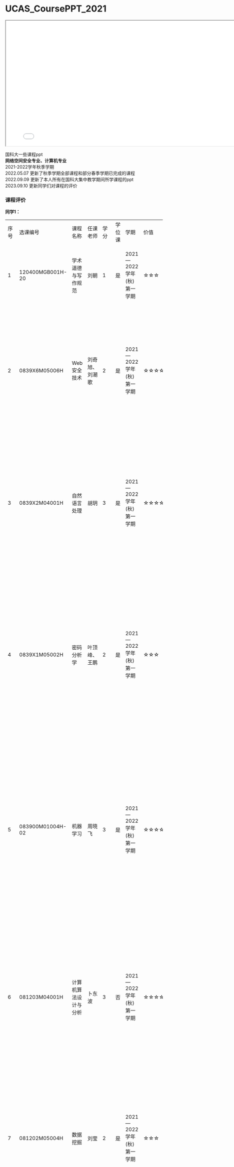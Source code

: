 # UCAS_CoursePPT_2021



<iframe src="[https://your-page-url](https://docs.google.com/spreadsheets/d/1jv4XVD_ikQMxSOjsnmEH_P08WhTgaGguZ1w8z4smYZI/edit?usp=sharing)" width="800" height="400"></iframe>


国科大一些课程ppt  
**网络空间安全专业、计算机专业**  
2021-2022学年秋季学期  
2022.05.07
更新了秋季学期全部课程和部分春季学期已完成的课程  
2022.09.09 更新了本人所有在国科大集中教学期间所学课程的ppt  
2023.09.10 更新同学们对课程的评价  

### 课程评价
**同学1：**  

<table>
    <tr>
        <td>序号</td>
        <td>选课编号</td>
        <td>课程名称</td>
        <td>任课老师</td>
        <td>学分</td>
        <td>学位课</td>
        <td>学期</td>
        <td>价值</td>
        <td>及格难度</td>
        <td>高分难度</td>
        <td>备注</td>
    </tr>
    <tr>
        <td>1</td>
        <td>120400MGB001H-20</td>
        <td>学术道德与写作规范</td>
        <td>刘朝</td>
        <td>1</td>
        <td>是</td>
        <td>2021—2022学年(秋)第一学期</td>
        <td>☆☆☆</td>
        <td>☆</td>
        <td>☆</td>
        <td>必修课，分数是通过与不通过两种</td>
    </tr>
    <tr>
        <td>2</td>
        <td>0839X6M05006H</td>
        <td>Web安全技术</td>
        <td>刘奇旭、刘潮歌</td>
        <td>2</td>
        <td>是</td>
        <td>2021—2022学年(秋)第一学期</td>
        <td>☆☆☆☆☆</td>
        <td>☆</td>
        <td>☆☆☆</td>
        <td>老师讲课不枯燥，课程涵盖主要的Web安全技术，比本科课程深入一点</td>
    </tr>
    <tr>
        <td>3</td>
        <td>0839X2M04001H</td>
        <td>自然语言处理</td>
        <td>胡玥</td>
        <td>3</td>
        <td>是</td>
        <td>2021—2022学年(秋)第一学期</td>
        <td>☆☆☆☆☆</td>
        <td>☆</td>
        <td>☆☆☆</td>
        <td>推荐，胡玥老师讲的太棒了，NLP相关任务在研究生阶段科研中还是很常见的</td>
    </tr>
    <tr>
        <td>4</td>
        <td>0839X1M05002H</td>
        <td>密码分析学</td>
        <td>叶顶峰、王鹏</td>
        <td>2</td>
        <td>是</td>
        <td>2021—2022学年(秋)第一学期</td>
        <td>☆☆☆</td>
        <td>☆☆</td>
        <td>☆☆☆☆</td>
        <td>学过密码学的可以选，介绍并实验几种密码破解方法。对数学要求高，没学过密码学的同学慎入</td>
    </tr>
    <tr>
        <td>5</td>
        <td>083900M01004H-02</td>
        <td>机器学习</td>
        <td>周晓飞</td>
        <td>3</td>
        <td>是</td>
        <td>2021—2022学年(秋)第一学期</td>
        <td>☆☆☆☆</td>
        <td>☆</td>
        <td>☆☆</td>
        <td>如课程名字，类似于通识课，介绍各种机器学习算法，应用没问题，想要深入需要自己琢磨。高分容易</td>
    </tr>
    <tr>
        <td>6</td>
        <td>081203M04001H</td>
        <td>计算机算法设计与分析</td>
        <td>卜东波</td>
        <td>3</td>
        <td>否</td>
        <td>2021—2022学年(秋)第一学期</td>
        <td>☆☆☆☆</td>
        <td>☆☆☆</td>
        <td>☆☆☆☆☆</td>
        <td>知名好课，个人感觉比一般算法课讲的更好，成体系，较深入。考试较难，高分较难</td>
    </tr>
    <tr>
        <td>7</td>
        <td>081202M05004H</td>
        <td>数据挖掘</td>
        <td>刘莹</td>
        <td>2</td>
        <td>是</td>
        <td>2021—2022学年(秋)第一学期</td>
        <td>☆☆☆</td>
        <td>☆☆</td>
        <td>☆☆☆☆</td>
        <td>英文授课，但结合课件完全可以听懂。介绍数据挖掘各种算法，通识课</td>
    </tr>
    <tr>
        <td>8</td>
        <td>070400MGX001H</td>
        <td>天文学史</td>
        <td>黎耕</td>
        <td>1</td>
        <td>否</td>
        <td>2021—2022学年(秋)第一学期</td>
        <td>☆☆☆☆</td>
        <td>☆</td>
        <td>☆</td>
        <td>体验非常好，公选课，无压力，老师讲课非常有意思，强推</td>
    </tr>
    <tr>
        <td>9</td>
        <td>050200MGB003H-010</td>
        <td>硕士学位英语</td>
        <td>刘琦</td>
        <td>3</td>
        <td>是</td>
        <td>2021—2022学年(秋)第一学期</td>
        <td>☆☆☆</td>
        <td>☆☆</td>
        <td>☆☆☆☆</td>
        <td>必修课，中规中矩</td>
    </tr>
    <tr>
        <td>10</td>
        <td>030500MGB001H-12</td>
        <td>新时代中国特色社会主义理论与实践</td>
        <td>常征</td>
        <td>2</td>
        <td>是</td>
        <td>2021—2022学年(秋)第一学期</td>
        <td>☆☆☆</td>
        <td>☆</td>
        <td>☆☆☆</td>
        <td>必修课，中规中矩</td>
    </tr>
    <tr>
        <td>11</td>
        <td>030100M01004H</td>
        <td>科技法学</td>
        <td>唐素琴、段异兵</td>
        <td>1.5</td>
        <td>否</td>
        <td>2021—2022学年(秋)第一学期</td>
        <td>☆☆☆☆☆</td>
        <td>☆</td>
        <td>☆☆☆</td>
        <td>强推，公管学院的学位课。老师非常认证负责，对课程和班级倾注了很多很多，课堂氛围非常好，是上学期体验最好的课程。课程讲解科技领域的法律问题，如科研署名权、知识产权纠纷、科研伦理等</td>
    </tr>
    <tr>
        <td>13</td>
        <td>无</td>
        <td>人文系列讲座</td>
        <td></td>
        <td>1</td>
        <td>否</td>
        <td>2021—2022学年(春)第二学期</td>
        <td>☆☆☆☆☆</td>
        <td>☆</td>
        <td>☆</td>
        <td>十分推荐，整个学年听十次人文系列讲座可换一学分。对人文修养提升很有帮助，都是各领域大牛来开讲座</td>
    </tr>
    <tr>
        <td>14</td>
        <td>0839X6M05004H</td>
        <td>网络空间安全态势感知</td>
        <td>刘玉岭</td>
        <td>2</td>
        <td>是</td>
        <td>2021—2022学年(春)第二学期</td>
        <td>☆☆☆</td>
        <td>☆</td>
        <td>☆☆☆</td>
        <td>通识课，一般，研究方向相关的建议选</td>
    </tr>
    <tr>
        <td>15</td>
        <td>0839X6M04002H</td>
        <td>网络攻防基础</td>
        <td>龚晓锐、张玉清</td>
        <td>3</td>
        <td>是</td>
        <td>2021—2022学年(春)第二学期</td>
        <td>☆☆☆</td>
        <td>☆☆</td>
        <td>☆☆☆☆</td>
        <td>一般，老师念PPT</td>
    </tr>
    <tr>
        <td>16</td>
        <td>0839X4M06003H</td>
        <td>网络空间安全法学</td>
        <td>姜建国</td>
        <td>1</td>
        <td>是</td>
        <td>2021—2022学年(春)第二学期</td>
        <td>☆☆☆</td>
        <td>☆</td>
        <td>☆☆☆</td>
        <td>研讨课，互动性强，建议感兴趣的同学选</td>
    </tr>
    <tr>
        <td>17</td>
        <td>060200MGX011H</td>
        <td>中国古代史专题</td>
        <td>张明悟</td>
        <td>1</td>
        <td>否</td>
        <td>2021—2022学年(春)第二学期</td>
        <td>☆☆☆☆</td>
        <td>☆</td>
        <td>☆☆</td>
        <td>十分推荐，老师讲课幽默风趣，每节课会给同学带本节课有关的历史文物（真品，一般是老师收藏或者借的）</td>
    </tr>
    <tr>
        <td>18</td>
        <td>030500DGB001H-01</td>
        <td>中国马克思主义与当代</td>
        <td>方晓阳</td>
        <td>2</td>
        <td>否</td>
        <td>2021—2022学年(春)第二学期</td>
        <td>☆☆☆</td>
        <td>☆</td>
        <td>☆☆☆☆</td>
        <td>必修课，中规中矩</td>
    </tr>
    <tr>
        <td>19</td>
        <td>010108MGB001H-03</td>
        <td>自然辩证法概论</td>
        <td>赵俊海</td>
        <td>1</td>
        <td>是</td>
        <td>2021—2022学年(春)第二学期</td>
        <td>☆☆☆</td>
        <td>☆</td>
        <td>☆☆☆</td>
        <td>必修课，中规中矩，这个老师管的严</td>
    </tr>
    <tr>
        <td>21</td>
        <td>0839X2M07004H</td>
        <td>深度学习与自然语言处理</td>
        <td>曹亚男</td>
        <td>1</td>
        <td>否</td>
        <td>2021—2022学年(夏)第三学期</td>
        <td>☆☆☆</td>
        <td>☆</td>
        <td>☆☆☆☆</td>
        <td>记不太清了，应该还可以</td>
    </tr>
    <tr>
        <td>22</td>
        <td>040203MGX002H</td>
        <td>说谎心理学</td>
        <td>傅小兰</td>
        <td>1</td>
        <td>否</td>
        <td>2021—2022学年(夏)第三学期</td>
        <td>☆☆☆</td>
        <td>☆</td>
        <td>☆☆☆</td>
        <td>根据兴趣选</td>
    </tr>
</table>  

**同学2：**  

<table>
    <tr>
        <td>序号</td>
        <td>选课编号</td>
        <td>课程名称</td>
        <td>任课老师</td>
        <td>学分</td>
        <td>学位课</td>
        <td>学期</td>
        <td>价值</td>
        <td>及格难度</td>
        <td>高分难度</td>
        <td>备注</td>
    </tr>
    <tr>
        <td>1</td>
        <td>030500DGB001H-09</td>
        <td>中国马克思主义与当代</td>
        <td>孟建伟等</td>
        <td>2</td>
        <td>是</td>
        <td>2021—2022学年(秋)第一学期</td>
        <td>☆☆☆☆</td>
        <td>☆</td>
        <td>☆☆☆☆</td>
        <td>必须课</td>
    </tr>
    <tr>
        <td>2</td>
        <td>030500MGB001H-08</td>
        <td>新时代中国特色社会主义理论与实践</td>
        <td>孟建伟等</td>
        <td>2</td>
        <td>是</td>
        <td>2021—2022学年(秋)第一学期</td>
        <td>☆☆☆☆</td>
        <td>☆</td>
        <td>☆☆☆☆</td>
        <td>必须课</td>
    </tr>
    <tr>
        <td>3</td>
        <td>050200MGB003H-201</td>
        <td>硕士学位英语（慕课学习）</td>
        <td>/</td>
        <td>3</td>
        <td>是</td>
        <td>2021—2022学年(秋)第一学期</td>
        <td>☆☆☆☆</td>
        <td>☆</td>
        <td>☆☆☆☆</td>
        <td>必须课</td>
    </tr>
    <tr>
        <td>4</td>
        <td>081203M04001H</td>
        <td>计算机算法设计与分析</td>
        <td>卜东波</td>
        <td>3</td>
        <td>是</td>
        <td>2021—2022学年(秋)第一学期</td>
        <td>☆☆☆☆</td>
        <td>☆☆☆☆</td>
        <td>☆☆☆☆</td>
        <td>知名好课，可以从底层好好学习一遍计算机算法。但是考试很难很难，分给的也很低。</td>
    </tr>
    <tr>
        <td>5</td>
        <td>083900M01004H-02</td>
        <td>机器学习</td>
        <td>周晓飞</td>
        <td>3</td>
        <td>是</td>
        <td>2021—2022学年(秋)第一学期</td>
        <td>☆☆☆☆</td>
        <td>☆</td>
        <td>☆</td>
        <td>周老师讲的很细致，每个小公式都会面面俱到。考试不难。</td>
    </tr>
    <tr>
        <td>6</td>
        <td>0839X2M04001H</td>
        <td>自然语言处理</td>
        <td>胡玥</td>
        <td>3</td>
        <td>是</td>
        <td>2021—2022学年(秋)第一学期</td>
        <td>☆☆☆☆</td>
        <td>☆</td>
        <td>☆☆</td>
        <td>老师讲的不错，课后编程作业每两周一个，考试难度一般。</td>
    </tr>
    <tr>
        <td>7</td>
        <td>0839X2M05002H</td>
        <td>数据科学导论</td>
        <td>沙灜等</td>
        <td>2</td>
        <td>是</td>
        <td>2021—2022学年(秋)第一学期</td>
        <td>☆</td>
        <td>☆</td>
        <td>☆☆</td>
        <td>讲的内容比较一般，两个python编程作业，最后交一个课程报告。</td>
    </tr>
    <tr>
        <td>8</td>
        <td>0839X5M05001H</td>
        <td>网络协议安全</td>
        <td>李杨等</td>
        <td>2</td>
        <td>是</td>
        <td>2021—2022学年(秋)第一学期</td>
        <td>☆☆☆☆</td>
        <td>☆</td>
        <td>☆☆</td>
        <td>非常契合组里的工作，老师会把很多协议以及对应的安全问题介绍一遍，编程作业也很有用处。</td>
    </tr>
    <tr>
        <td>9</td>
        <td>0839X6M05006H</td>
        <td>Web安全技术</td>
        <td>刘奇旭等</td>
        <td>2</td>
        <td>是</td>
        <td>2021—2022学年(秋)第一学期</td>
        <td>☆</td>
        <td>☆</td>
        <td>☆☆☆</td>
        <td>感觉是在念ppt，有两个非常简单的ctf实验，最后开卷考试。</td>
    </tr>
    <tr>
        <td>10</td>
        <td>120100MGX003H</td>
        <td>高科技企业管理</td>
        <td>孙玉麟</td>
        <td>1</td>
        <td>否</td>
        <td>2021—2022学年(秋)第一学期</td>
        <td>☆☆☆☆</td>
        <td>☆</td>
        <td>☆</td>
        <td>孙老师是实际做过公司大老板的，一些商业思维很有帮助。</td>
    </tr>
    <tr>
        <td>11</td>
        <td>120100MGX028H</td>
        <td>职业生涯管理</td>
        <td>赵红</td>
        <td>1</td>
        <td>否</td>
        <td>2021—2022学年(秋)第一学期</td>
        <td>☆☆☆☆</td>
        <td>☆</td>
        <td>☆</td>
        <td>感觉挺有帮助的，老师后续会请一些比较有地位的人物来讲经验，像是将军这种。</td>
    </tr>
    <tr>
        <td>12</td>
        <td>120400MGB001H-24</td>
        <td>学术道德与学术写作规范-通论</td>
        <td>刘继安</td>
        <td>0.5</td>
        <td>是</td>
        <td>2021—2022学年(秋)第一学期</td>
        <td>☆☆☆☆</td>
        <td>☆</td>
        <td>☆☆☆☆</td>
        <td>必须课</td>
    </tr>
    <tr>
        <td>13</td>
        <td>010108MGB001H-01</td>
        <td>自然辩证法概论</td>
        <td>赵俊海</td>
        <td>1</td>
        <td>是</td>
        <td>2021—2022学年(春)第二学期</td>
        <td>☆☆☆☆</td>
        <td>☆</td>
        <td>☆☆☆☆</td>
        <td>必须课</td>
    </tr>
    <tr>
        <td>14</td>
        <td>050200DGB001H-S91</td>
        <td>英语B-91班（怀）-高级口语</td>
        <td>Carl James Hutchinson</td>
        <td>1</td>
        <td>是</td>
        <td>2021—2022学年(春)第二学期</td>
        <td>☆☆☆☆</td>
        <td>☆</td>
        <td>☆☆☆☆</td>
        <td>必须课</td>
    </tr>
    <tr>
        <td>15</td>
        <td>050200DGB001H-W44</td>
        <td>英语B-44班（怀）-高级写作</td>
        <td>Carl James Hutchinson</td>
        <td>1</td>
        <td>是</td>
        <td>2021—2022学年(春)第二学期</td>
        <td>☆☆☆☆</td>
        <td>☆</td>
        <td>☆☆☆☆</td>
        <td>必须课</td>
    </tr>
    <tr>
        <td>16</td>
        <td>083900MGB001H-02</td>
        <td>学术道德与学术写作规范-分论</td>
        <td>林东岱</td>
        <td>0.5</td>
        <td>是</td>
        <td>2021—2022学年(春)第二学期</td>
        <td>☆☆☆☆</td>
        <td>☆</td>
        <td>☆☆☆☆</td>
        <td>必须课</td>
    </tr>
    <tr>
        <td>17</td>
        <td>0839X2M05004H</td>
        <td>网络行为学导论</td>
        <td>熊刚等</td>
        <td>2</td>
        <td>是</td>
        <td>2021—2022学年(春)第二学期</td>
        <td>☆☆☆</td>
        <td>☆</td>
        <td>☆☆</td>
        <td>熊刚老师讲的很好，苟高鹏老师纯念ppt，分析流量的实验比较契合组里工作。</td>
    </tr>
    <tr>
        <td>18</td>
        <td>0839X2M05005H</td>
        <td>社会计算与社交网络分析</td>
        <td>周川等</td>
        <td>2</td>
        <td>是</td>
        <td>2021—2022学年(春)第二学期</td>
        <td>☆☆☆</td>
        <td>☆</td>
        <td>☆☆</td>
        <td>周川老师讲的挺不错的，课上会有计算作业，最后考核是一个报告。</td>
    </tr>
    <tr>
        <td>19</td>
        <td>0839X2M06001H</td>
        <td>模式串匹配与信息过滤</td>
        <td>刘燕兵</td>
        <td>1</td>
        <td>是</td>
        <td>2021—2022学年(春)第二学期</td>
        <td>☆☆☆</td>
        <td>☆</td>
        <td>☆☆</td>
        <td>老师大致介绍了一下几个经典匹配算法，后面主要是每个学生进行分享</td>
    </tr>
    <tr>
        <td>20</td>
        <td>0839X6M05004H</td>
        <td>网络空间安全态势感知</td>
        <td>卢志刚等</td>
        <td>2</td>
        <td>是</td>
        <td>2021—2022学年(春)第二学期</td>
        <td>☆☆☆</td>
        <td>☆</td>
        <td>☆☆</td>
        <td>几个实验，最后开卷考试</td>
    </tr>
    <tr>
        <td>21</td>
        <td>0839X2M07001H</td>
        <td>强化学习及其应用</td>
        <td>周晓飞</td>
        <td>1</td>
        <td>否</td>
        <td>2021—2022学年(夏)第三学期</td>
        <td>☆☆☆</td>
        <td>☆</td>
        <td>☆☆</td>
        <td>介绍了一下强化学习，讲的也是很详细。</td>
    </tr>
    <tr>
        <td>22</td>
        <td>0839X5M07002H</td>
        <td>网络空间测绘与安全应用</td>
        <td>朱宇佳等</td>
        <td>1</td>
        <td>否</td>
        <td>2021—2022学年(夏)第三学期</td>
        <td>☆☆☆☆</td>
        <td>☆</td>
        <td>☆☆</td>
        <td>组里老师开的课，和组内方向相关，建议选</td>
    </tr>
</table>  

**同学3：**  

<table>
    <tr>
        <td>序号</td>
        <td>选课编号</td>
        <td>课程名称</td>
        <td>任课老师</td>
        <td>学分</td>
        <td>学位课</td>
        <td>学期</td>
        <td>价值</td>
        <td>及格难度</td>
        <td>高分难度</td>
        <td>备注</td>
    </tr>
    <tr>
        <td>1</td>
        <td>030500MGB001H-21</td>
        <td>新时代中国特色社会主义理论与实践</td>
        <td>樊杰等</td>
        <td>2</td>
        <td>是</td>
        <td>21-22(秋)第一学期</td>
        <td>☆☆</td>
        <td>☆</td>
        <td>☆☆☆</td>
        <td>每节课纸质签到，有几次课课后有课堂检测，期末一篇论文，整体较轻松</td>
    </tr>
    <tr>
        <td>2</td>
        <td>081202M05008H</td>
        <td>操作系统高级教程</td>
        <td>杨力祥</td>
        <td>2</td>
        <td>是</td>
        <td>21-22(秋)第一学期</td>
        <td>☆☆☆☆</td>
        <td>☆</td>
        <td>☆☆</td>
        <td>老师对着Linux操作系统源码进行讲解，讲课风格幽默风趣，期末开卷考试</td>
    </tr>
    <tr>
        <td>3</td>
        <td>050200MGB003H-201</td>
        <td>硕士学位英语（慕课学习）</td>
        <td>/</td>
        <td>3</td>
        <td>是</td>
        <td>21-22(秋)第一学期</td>
        <td>☆☆☆☆</td>
        <td>☆</td>
        <td>☆☆☆</td>
        <td>开学时英语六级超过450可以选择，主要通过app学习课程，有几次作业，期末闭卷机考</td>
    </tr>
    <tr>
        <td>4</td>
        <td>081201M04001H</td>
        <td>计算机网络</td>
        <td>谢高岗等</td>
        <td>3</td>
        <td>是</td>
        <td>21-22(秋)第一学期</td>
        <td>☆☆☆☆</td>
        <td>☆</td>
        <td>☆☆☆</td>
        <td>作业是一次大作业和一个课堂论文汇报，期末闭卷考试。平时课程会涉及计算机网络的基础知识及一些前沿方向</td>
    </tr>
    <tr>
        <td>5</td>
        <td>083900M01004H-02</td>
        <td>机器学习</td>
        <td>周晓飞</td>
        <td>3</td>
        <td>是</td>
        <td>21-22(秋)第一学期</td>
        <td>☆☆☆☆</td>
        <td>☆</td>
        <td>☆</td>
        <td>平时上课内容会涉及较多机器学习方面的理论基础，比较难懂。期末考试有题库，考试较简单</td>
    </tr>
    <tr>
        <td>6</td>
        <td>0839X2M04001H</td>
        <td>自然语言处理</td>
        <td>胡玥等</td>
        <td>3</td>
        <td>是</td>
        <td>21-22(秋)第一学期</td>
        <td>☆☆☆☆</td>
        <td>☆</td>
        <td>☆☆</td>
        <td>平时有几个实验作业，需要编程。上课讲的内容就是自然语言处理方面的基础知识和前言知识，有些地方比较难理解。期末考试划范围，需要背ppt，整体考试不难</td>
    </tr>
    <tr>
        <td>7</td>
        <td>010108MGX003H</td>
        <td>科幻小说与科学</td>
        <td>苏湛</td>
        <td>1</td>
        <td>否</td>
        <td>21-22(秋)第一学期</td>
        <td>☆☆</td>
        <td>☆</td>
        <td>☆☆</td>
        <td>老师讲课会涉及许多科幻方面的作家及作品，最后几节课会放一些经典的科幻电影，课程比较有趣。期末是一篇论文。</td>
    </tr>
    <tr>
        <td>8</td>
        <td>120100MGX003H</td>
        <td>高科技企业管理</td>
        <td>孙玉麟</td>
        <td>1</td>
        <td>否</td>
        <td>21-22(秋)第一学期</td>
        <td>☆☆</td>
        <td>☆</td>
        <td>☆</td>
        <td>老师讲课风格非常有趣，会讲一些故事和经历。期末是关于课程的感想论文和涉及课程的一些问题</td>
    </tr>
    <tr>
        <td>9</td>
        <td>0839X6M05006H</td>
        <td>Web安全技术</td>
        <td>刘奇旭等</td>
        <td>2</td>
        <td>是</td>
        <td>21-22(秋)第一学期</td>
        <td>☆☆☆</td>
        <td>☆</td>
        <td>☆☆</td>
        <td>有两次课堂作业及一次小组大作业，期末考试开卷。课程主要涉及web浏览器相关的安全知识。</td>
    </tr>
    <tr>
        <td>10</td>
        <td>0839X2M05004H</td>
        <td>网络行为学导论</td>
        <td>熊刚等</td>
        <td>2</td>
        <td>是</td>
        <td>21-22(春)第二学期</td>
        <td>☆☆☆☆</td>
        <td>☆</td>
        <td>☆☆</td>
        <td>有一个编程大作业和一个论文阅读大作业，期末开卷考试。课程内容涉及抓包及流量包分析。</td>
    </tr>
    <tr>
        <td>11</td>
        <td>0839X5M05002H</td>
        <td>信息安全工程导论</td>
        <td>王平建等</td>
        <td>2</td>
        <td>是</td>
        <td>21-22(春)第二学期</td>
        <td>☆☆</td>
        <td>☆</td>
        <td>☆☆</td>
        <td>课程内容较为基础，涉及了防火墙、VPN、网络安全管理等内容，期末开卷考试</td>
    </tr>
    <tr>
        <td>12</td>
        <td>030500DGB001H-03</td>
        <td>中国马克思主义与当代</td>
        <td>肖显静等</td>
        <td>2</td>
        <td>是</td>
        <td>21-22(春)第二学期</td>
        <td>☆☆</td>
        <td>☆</td>
        <td>☆☆</td>
        <td>每节课纸质签到，有几次课有课后测验，期末一篇论文，整体较轻松</td>
    </tr>
    <tr>
        <td>13</td>
        <td>050200DGB001H-S259</td>
        <td>英语B-259班（怀）-高级口语</td>
        <td>Daniel Elias Concepcion</td>
        <td>1</td>
        <td>是</td>
        <td>21-22(春)第二学期</td>
        <td>☆☆☆☆</td>
        <td>☆</td>
        <td>☆☆☆☆</td>
        <td>博士英语是必修课，课程作业较多，每周都有。期末给分比较一般</td>
    </tr>
    <tr>
        <td>14</td>
        <td>050200DGB001H-W42</td>
        <td>英语B-42班（怀）-高级写作</td>
        <td>Daniel Elias Concepcion</td>
        <td>1</td>
        <td>是</td>
        <td>21-22(春)第二学期</td>
        <td>☆☆☆☆</td>
        <td>☆</td>
        <td>☆☆☆☆</td>
        <td>博士英语是必修课，有几次课程作业。期末给分比较一般</td>
    </tr>
    <tr>
        <td>15</td>
        <td>0839X5M07002H</td>
        <td>网络空间测绘与安全应用</td>
        <td>朱宇佳等</td>
        <td>1</td>
        <td>否</td>
        <td>21-22(夏)第三学期</td>
        <td>☆☆☆☆</td>
        <td>☆</td>
        <td>☆☆☆</td>
        <td>组内老师开设的课程，建议大家选择。</td>
    </tr>
</table>  

**同学4：**  

<table>
    <tr>
        <td>序号</td>
        <td>选课编号</td>
        <td>课程名称</td>
        <td>任课老师</td>
        <td>学分</td>
        <td>学位课</td>
        <td>学期</td>
        <td>价值</td>
        <td>及格难度</td>
        <td>高分难度</td>
        <td>备注</td>
    </tr>
    <tr>
        <td>1</td>
        <td>030500DGB001H-04</td>
        <td>中国马克思主义与当代</td>
        <td>孟建伟等</td>
        <td>2</td>
        <td>是</td>
        <td>2021—2022学年(秋)第一学期</td>
        <td>☆☆☆</td>
        <td>☆</td>
        <td>☆☆☆</td>
        <td>每节课签到，偶尔有小测</td>
    </tr>
    <tr>
        <td>2</td>
        <td>030500MGB001H-28</td>
        <td>新时代中国特色社会主义理论与实践</td>
        <td>金凤君等</td>
        <td>2</td>
        <td>是</td>
        <td>2021—2022学年(秋)第一学期</td>
        <td>☆☆☆</td>
        <td>☆</td>
        <td>☆☆☆</td>
        <td>每节课签到，偶尔有小测</td>
    </tr>
    <tr>
        <td>3</td>
        <td>050200MGB003H-201</td>
        <td>硕士学位英语（慕课学习）</td>
        <td>慕课</td>
        <td>3</td>
        <td>是</td>
        <td>2021—2022学年(秋)第一学期</td>
        <td>☆☆☆☆☆</td>
        <td>☆</td>
        <td>☆☆☆</td>
        <td>可以申请慕课（六级需达到一定的分数，具体看通知）</td>
    </tr>
    <tr>
        <td>4</td>
        <td>081201M04001H</td>
        <td>计算机网络</td>
        <td>谢高岗等</td>
        <td>3</td>
        <td>是</td>
        <td>2021—2022学年(秋)第一学期</td>
        <td>☆☆☆☆☆</td>
        <td>☆</td>
        <td>☆☆☆</td>
        <td>可以学到许多计网方面的知识</td>
    </tr>
    <tr>
        <td>5</td>
        <td>081202M05004H</td>
        <td>数据挖掘</td>
        <td>刘莹</td>
        <td>2</td>
        <td>是</td>
        <td>2021—2022学年(秋)第一学期</td>
        <td>☆☆☆</td>
        <td>☆</td>
        <td>☆☆☆</td>
        <td>本科学过数据挖掘，不建议上这门课</td>
    </tr>
    <tr>
        <td>6</td>
        <td>081202M05008H</td>
        <td>操作系统高级教程</td>
        <td>杨力祥</td>
        <td>2</td>
        <td>是</td>
        <td>2021—2022学年(秋)第一学期</td>
        <td>☆☆☆☆☆</td>
        <td>☆</td>
        <td>☆☆</td>
        <td>平时讲得很深入，对操作系统感兴趣的同学可以上，期末简单</td>
    </tr>
    <tr>
        <td>7</td>
        <td>083900M01004H-02</td>
        <td>机器学习</td>
        <td>周晓飞</td>
        <td>3</td>
        <td>是</td>
        <td>2021—2022学年(秋)第一学期</td>
        <td>☆☆☆☆☆</td>
        <td>☆</td>
        <td>☆</td>
        <td>强推好课</td>
    </tr>
    <tr>
        <td>8</td>
        <td>0839X2M04001H</td>
        <td>自然语言处理</td>
        <td>胡玥</td>
        <td>3</td>
        <td>是</td>
        <td>2021—2022学年(秋)第一学期</td>
        <td>☆☆☆☆☆</td>
        <td>☆</td>
        <td>☆</td>
        <td>强推好课</td>
    </tr>
    <tr>
        <td>9</td>
        <td>0839X2M05002H</td>
        <td>数据科学导论</td>
        <td>沙灜等</td>
        <td>2</td>
        <td>是</td>
        <td>2021—2022学年(秋)第一学期</td>
        <td>☆☆☆</td>
        <td>☆</td>
        <td>☆☆</td>
        <td>可以了解数据科学的一些知识</td>
    </tr>
    <tr>
        <td>10</td>
        <td>120100MGX003H</td>
        <td>高科技企业管理</td>
        <td>孙玉麟</td>
        <td>1</td>
        <td>否</td>
        <td>2021—2022学年(秋)第一学期</td>
        <td>☆☆☆☆☆</td>
        <td>☆</td>
        <td>☆</td>
        <td>强推好课</td>
    </tr>
    <tr>
        <td>11</td>
        <td>120400MGB001H-26</td>
        <td>学术道德与学术写作规范-通论</td>
        <td>范杰</td>
        <td>0.5</td>
        <td>是</td>
        <td>2021—2022学年(秋)第一学期</td>
        <td>☆☆☆</td>
        <td>☆</td>
        <td>☆☆</td>
        <td>必修</td>
    </tr>
    <tr>
        <td>12</td>
        <td>010108MGB001H-03</td>
        <td>自然辩证法概论</td>
        <td>赵俊海</td>
        <td>1</td>
        <td>是</td>
        <td>2021—2022学年(春)第二学期</td>
        <td>☆☆☆</td>
        <td>☆</td>
        <td>☆☆☆</td>
        <td>必修</td>
    </tr>
    <tr>
        <td>13</td>
        <td>050200DGB001H-S259</td>
        <td>英语B-259班（怀）-高级口语</td>
        <td>Daniel Elias Concepcion</td>
        <td>1</td>
        <td>是</td>
        <td>2021—2022学年(春)第二学期</td>
        <td>☆☆☆☆☆</td>
        <td>☆</td>
        <td>☆☆☆☆</td>
        <td>Daniel给分严，比较负责</td>
    </tr>
    <tr>
        <td>14</td>
        <td>050200DGB001H-W42</td>
        <td>英语B-42班（怀）-高级写作</td>
        <td>Daniel Elias Concepcion</td>
        <td>1</td>
        <td>是</td>
        <td>2021—2022学年(春)第二学期</td>
        <td>☆☆☆☆☆</td>
        <td>☆</td>
        <td>☆☆☆☆</td>
        <td>Daniel给分严，比较负责</td>
    </tr>
    <tr>
        <td>15</td>
        <td>083900MGB001H-02</td>
        <td>学术道德与学术写作规范-分论</td>
        <td>林东岱</td>
        <td>0.5</td>
        <td>是</td>
        <td>2021—2022学年(春)第二学期</td>
        <td>☆☆☆☆</td>
        <td>☆</td>
        <td>☆☆</td>
        <td>必修</td>
    </tr>
    <tr>
        <td>16</td>
        <td>0839X2M05004H</td>
        <td>网络行为学导论</td>
        <td>熊刚等</td>
        <td>2</td>
        <td>是</td>
        <td>2021—2022学年(春)第二学期</td>
        <td>☆☆☆☆☆</td>
        <td>☆</td>
        <td>☆☆</td>
        <td>对抗租的课，和我们组的方向类似，推荐</td>
    </tr>
    <tr>
        <td>17</td>
        <td>0839X2M05005H</td>
        <td>社会计算与社交网络分析</td>
        <td>周川等</td>
        <td>2</td>
        <td>是</td>
        <td>2021—2022学年(春)第二学期</td>
        <td>☆☆☆☆</td>
        <td>☆</td>
        <td>☆☆☆</td>
        <td>可以了解图的一些知识</td>
    </tr>
    <tr>
        <td>18</td>
        <td>0839X5M05002H</td>
        <td>信息安全工程导论</td>
        <td>王平建等</td>
        <td>2</td>
        <td>否</td>
        <td>2021—2022学年(春)第二学期</td>
        <td>☆</td>
        <td>☆</td>
        <td>☆☆☆</td>
        <td>开卷考试，无聊</td>
    </tr>
    <tr>
        <td>19</td>
        <td>0839X6M05004H</td>
        <td>网络空间安全态势感知</td>
        <td>卢志刚等</td>
        <td>2</td>
        <td>否</td>
        <td>2021—2022学年(春)第二学期</td>
        <td>☆☆☆</td>
        <td>☆</td>
        <td>☆☆☆</td>
        <td>开卷考试</td>
    </tr>
    <tr>
        <td>20</td>
        <td>0839X5M07002H</td>
        <td>网络空间测绘与安全应用</td>
        <td>朱宇佳等</td>
        <td>1</td>
        <td>否</td>
        <td>2021—2022学年(夏)第三学期</td>
        <td>☆☆☆☆☆</td>
        <td>☆</td>
        <td>☆☆☆</td>
        <td>强推好课，我们组开设的课</td>
    </tr>
</table>  

**同学5：**  

<table>
    <tr>
        <td>序号</td>
        <td>课程编码</td>
        <td>课程名称</td>
        <td>任课老师</td>
        <td>学分</td>
        <td>学位课</td>
        <td>学期</td>
        <td>价值</td>
        <td>及格难度</td>
        <td>高分难度</td>
        <td>备注</td>
    </tr>
    <tr>
        <td>1</td>
        <td>030500MGB001H-06</td>
        <td>新时代中国特色社会主义理论与实践</td>
        <td>刘彦随等</td>
        <td>2</td>
        <td>是</td>
        <td>2021—2022学年(秋)第一学期</td>
        <td>☆☆</td>
        <td>☆</td>
        <td>☆☆☆</td>
        <td>每节课签到，有几次课堂作业，期末一篇论文，会请各种老师来授课，许多老师还是挺有意思的</td>
    </tr>
    <tr>
        <td>2</td>
        <td>050200MGB003H-201</td>
        <td>硕士学位英语（慕课学习）</td>
        <td></td>
        <td>3</td>
        <td>是</td>
        <td>2021—2022学年(秋)第一学期</td>
        <td>☆☆☆</td>
        <td>☆</td>
        <td>☆☆☆</td>
        <td>完成线上慕课，最后参加一个考试，比较轻松</td>
    </tr>
    <tr>
        <td>3</td>
        <td>081202M05008H</td>
        <td>操作系统高级教程</td>
        <td>杨力祥</td>
        <td>2</td>
        <td>是</td>
        <td>2021—2022学年(秋)第一学期</td>
        <td>☆☆☆☆</td>
        <td>☆</td>
        <td>☆☆☆</td>
        <td>讲解操作系统的底层原理，老师很有意思，考试不用担心，绝大部分都是课后习题原题，课程很有价值，但是需要课上课下多花些功夫</td>
    </tr>
    <tr>
        <td>4</td>
        <td>081203M04001H</td>
        <td>计算机算法设计与分析</td>
        <td>卜东波</td>
        <td>3</td>
        <td>否</td>
        <td>2021—2022学年(秋)第一学期</td>
        <td>☆☆☆☆</td>
        <td>☆</td>
        <td>☆☆☆</td>
        <td>卜东波老师从如何思考和解决问题的角度讲解算法，授课非常的清楚明白，每年都是热门好课，每章结束后有习题作业，最后考试较难，没有算法基础比较难的高分，但是肯定能过</td>
    </tr>
    <tr>
        <td>5</td>
        <td>081203M05006H</td>
        <td>大数据分析</td>
        <td>程学旗等</td>
        <td>2</td>
        <td>否</td>
        <td>2021—2022学年(秋)第一学期</td>
        <td>☆☆</td>
        <td>☆</td>
        <td>☆☆</td>
        <td>授课内容主要是一些大数据算法以及NLP的相关内容，有几次大作业，考试不算难，除非方向非常相关，否则不推荐</td>
    </tr>
    <tr>
        <td>6</td>
        <td>083900M01002H</td>
        <td>网络与系统安全</td>
        <td>荆继武等</td>
        <td>3</td>
        <td>是</td>
        <td>2021—2022学年(秋)第一学期</td>
        <td>☆☆</td>
        <td>☆</td>
        <td>☆☆</td>
        <td>主要内容是网络与系统安全的基础知识和前沿发展，对我来说比较陌生，每章结束有作业，最后考试还可以，基本靠背，这门课是本学院专业核心课，学分不够可以选</td>
    </tr>
    <tr>
        <td>7</td>
        <td>083900M01004H-01</td>
        <td>机器学习</td>
        <td>周晓飞</td>
        <td>3</td>
        <td>是</td>
        <td>2021—2022学年(秋)第一学期</td>
        <td>☆☆</td>
        <td>☆</td>
        <td>☆</td>
        <td>热门课程，无签到，主要内容是机器学习基础，考试内容简单，建议能选上就选</td>
    </tr>
    <tr>
        <td>8</td>
        <td>0839X6M05006H</td>
        <td>Web安全技术</td>
        <td>刘奇旭等</td>
        <td>2</td>
        <td>是</td>
        <td>2021—2022学年(秋)第一学期</td>
        <td>☆☆☆</td>
        <td>☆</td>
        <td>☆☆</td>
        <td>热门课程，主要内容是web安全的一些基础知识，老师挺有意思的，会有一次课堂上的简单ctf和一次大作业，最后考试简单</td>
    </tr>
    <tr>
        <td>9</td>
        <td>010108MGB001H-14</td>
        <td>自然辩证法概论</td>
        <td>张佳静</td>
        <td>1</td>
        <td>是</td>
        <td>2021—2022学年(春)第二学期</td>
        <td>☆☆</td>
        <td>☆</td>
        <td>☆☆</td>
        <td>必修课，主要讲辩证法的发展，分小组汇报+期末1篇论文</td>
    </tr>
    <tr>
        <td>10</td>
        <td>050200MGX009H-01</td>
        <td>基础学术论文写作-01班</td>
        <td>Torsten Juelich</td>
        <td>1</td>
        <td>否</td>
        <td>2021—2022学年(春)第二学期</td>
        <td>☆☆☆☆</td>
        <td>☆☆</td>
        <td>☆☆☆</td>
        <td>主要内容是学术写作中的一些技巧和常见错误，对于英文写作很有价值，除了线下课程外还有线上慕课需要完成，时间花费较大，每周需要数个小时时间</td>
    </tr>
    <tr>
        <td>11</td>
        <td>081203M05009H-1</td>
        <td>深度学习</td>
        <td>徐俊刚等</td>
        <td>2</td>
        <td>否</td>
        <td>2021—2022学年(春)第二学期</td>
        <td>☆☆</td>
        <td>☆</td>
        <td>☆☆☆</td>
        <td>主要内容是介绍各种深度学习模型，有多个大作业，可以作为深度学习入门练手，个人认为大作业比课程有价值</td>
    </tr>
    <tr>
        <td>12</td>
        <td>083900MGB001H-02</td>
        <td>学术道德与学术写作规范-分论</td>
        <td>林东岱</td>
        <td>0.5</td>
        <td>是</td>
        <td>2021—2022学年(春)第二学期</td>
        <td>☆☆</td>
        <td>☆</td>
        <td>☆☆☆</td>
        <td>必修课，讲一些学术规范，老师讲的挺好的</td>
    </tr>
    <tr>
        <td>13</td>
        <td>0839X2M05004H</td>
        <td>网络行为学导论</td>
        <td>熊刚等</td>
        <td>2</td>
        <td>是</td>
        <td>2021—2022学年(春)第二学期</td>
        <td>☆☆☆</td>
        <td>☆</td>
        <td>☆☆☆</td>
        <td>对抗组组长授课的课程，内容和本组比较相关，建议选择，有一个实验大作业和一份论文阅读报告</td>
    </tr>
    <tr>
        <td>14</td>
        <td>0839X2M05005H</td>
        <td>社会计算与社交网络分析</td>
        <td>周川等</td>
        <td>2</td>
        <td>否</td>
        <td>2021—2022学年(春)第二学期</td>
        <td>☆☆☆</td>
        <td>☆</td>
        <td>☆☆</td>
        <td>介绍一些网络和图中的算法和模型，期末交一份读书报告</td>
    </tr>
    <tr>
        <td>15</td>
        <td>120100MGX069H</td>
        <td>互联网金融</td>
        <td>刘颖</td>
        <td>1</td>
        <td>否</td>
        <td>2021—2022学年(春)第二学期</td>
        <td>☆☆</td>
        <td>☆</td>
        <td>☆☆</td>
        <td>选修课，介绍一些互联网金融的模式和案例，有一个小组汇报和一个随堂期末考试，考试内容开放讨论题，题目提前会发</td>
    </tr>
    <tr>
        <td>16</td>
        <td>120400MGB001H-30</td>
        <td>学术道德与学术写作规范-通论</td>
        <td>唐素琴</td>
        <td>0.5</td>
        <td>是</td>
        <td>2021—2022学年(春)第二学期</td>
        <td>☆</td>
        <td>☆</td>
        <td>☆☆</td>
        <td>必修课，分小组汇报</td>
    </tr>
    <tr>
        <td>17</td>
        <td>0839X5M07002H</td>
        <td>网络空间测绘与安全应用</td>
        <td>朱宇佳等</td>
        <td>1</td>
        <td>否</td>
        <td>2021—2022学年(夏)第三学期</td>
        <td>☆☆☆</td>
        <td>☆</td>
        <td>☆☆☆</td>
        <td>我们组老师开的课，有一个调研类大作业</td>
    </tr>
</table>  

**同学6：**  

<table>
    <tr>
        <td>序号</td>
        <td>课程编码</td>
        <td>课程名称</td>
        <td>任课老师</td>
        <td>学分</td>
        <td>学位课</td>
        <td>学期</td>
        <td>价值</td>
        <td>及格难度</td>
        <td>高分难度</td>
        <td>备注</td>
    </tr>
    <tr>
        <td>1</td>
        <td>030500MGB001H-12</td>
        <td>新时代中国特色社会主义理论与实践</td>
        <td>常征等</td>
        <td>2</td>
        <td>是</td>
        <td>2021—2022学年(秋)第一学期</td>
        <td>☆</td>
        <td>☆</td>
        <td>☆</td>
        <td>必选课程，没啥好说的，该上上，考试很容易</td>
    </tr>
    <tr>
        <td>2</td>
        <td>050200MGB003H-201</td>
        <td>硕士学位英语（慕课学习）</td>
        <td></td>
        <td>3</td>
        <td>是</td>
        <td>2021—2022学年(秋)第一学期</td>
        <td>☆</td>
        <td>☆</td>
        <td>☆</td>
        <td>6级分够500以上可以选，没够选不了，选了这个的话可以不用线下上课，但是要在网上听很多课，时间花费其实差不多，而且很无聊，最后考试去机房考</td>
    </tr>
    <tr>
        <td>3</td>
        <td>081202M05004H</td>
        <td>数据挖掘</td>
        <td>刘莹</td>
        <td>2</td>
        <td>否</td>
        <td>2021—2022学年(秋)第一学期</td>
        <td>☆☆☆</td>
        <td>☆☆☆</td>
        <td>☆☆☆☆</td>
        <td>全英文授课，除了这个之外感觉没啥很特别的地方，讲的内容和机器学习、自然语言处理那边高度重合，这边的课程讲的模型甚至更加古早（决策树等），最后考试是中文，难度有点高，有大量计算题（比如模拟决策树执行过程算熵值啥的），做好心理准备</td>
    </tr>
    <tr>
        <td>4</td>
        <td>081202M05008H</td>
        <td>操作系统高级教程</td>
        <td>杨力祥</td>
        <td>2</td>
        <td>否</td>
        <td>2021—2022学年(秋)第一学期</td>
        <td>☆☆☆☆☆</td>
        <td>☆☆</td>
        <td>☆☆☆☆☆</td>
        <td>我觉得在雁栖湖上过的最好的课程，没有之一，杨老师把Linux操作系统讲的非常的深入，从BIOS加载地址到0x7c00到启动shell都讲到了，如果想了解更多的话推荐看课程推荐的书籍还有Linux 0.11版本源码，一定会受益匪浅，考试开卷，可以带书，及格还算简单，但要想拿高分得熟读操作系统源码（指了解每一行代码都干了啥，以及Linus的注释都讲的啥意思xD）</td>
    </tr>
    <tr>
        <td>5</td>
        <td>083900M01004H-03</td>
        <td>机器学习</td>
        <td>周晓飞</td>
        <td>3</td>
        <td>是</td>
        <td>2021—2022学年(秋)第一学期</td>
        <td>☆☆☆</td>
        <td>☆</td>
        <td>☆☆☆</td>
        <td>想听倒也可以听，如果之前完全没有接触过机器学习的同学可以听听看，课程非常好过，想拿高分个人觉得应该也不难</td>
    </tr>
    <tr>
        <td>6</td>
        <td>0839X2M04001H</td>
        <td>自然语言处理</td>
        <td>胡玥</td>
        <td>3</td>
        <td>是</td>
        <td>2021—2022学年(秋)第一学期</td>
        <td>☆☆☆</td>
        <td>☆☆☆</td>
        <td>☆☆☆☆☆</td>
        <td>这个课程的课程内容我认为是很不错的，但是我个人有点没法接受这个老师的讲述过程，讲的非常的晦涩，机器学习萌新可能会觉得云里雾里，课程有五次实践作业，难度有一丁点高，而且最后考试的难度有点高，有大量填空题，想拿高分很难</td>
    </tr>
    <tr>
        <td>7</td>
        <td>0839X5M06004H</td>
        <td>机器学习在网络安全中的应用</td>
        <td>张棪</td>
        <td>1</td>
        <td>是</td>
        <td>2021—2022学年(秋)第一学期</td>
        <td>☆☆☆</td>
        <td>☆</td>
        <td>☆☆</td>
        <td>研讨课，大概就是老师不讲课，让每个同学读一篇论文然后上去讲课，上课效果一般，但课程本身比较容易过，就是看你的讲课效果还有论文的熟读程度而已，如果讨论班做的好的话这个也不是问题</td>
    </tr>
    <tr>
        <td>8</td>
        <td>0839X6M05006H</td>
        <td>Web安全技术</td>
        <td>刘奇旭等</td>
        <td>2</td>
        <td>是</td>
        <td>2021—2022学年(秋)第一学期</td>
        <td>☆☆</td>
        <td>☆</td>
        <td>☆☆</td>
        <td>混分课程，中间会有两次CTF作业和一次实践作业，CTF萌新不要觉得害怕，最后都会请同学上去讲思路的，实践作业的话难度也不高，看一些开源项目就不是问题，考试开卷，更没难度</td>
    </tr>
    <tr>
        <td>9</td>
        <td>130400MGX005H</td>
        <td>艺术与科学审美实验课程</td>
        <td>石自东</td>
        <td>1</td>
        <td>否</td>
        <td>2021—2022学年(秋)第一学期</td>
        <td>☆☆☆</td>
        <td>☆</td>
        <td>☆</td>
        <td>选修课，虽然确实能够学到审美的方法，但是……把我的自画像作业放到教室旁边的墙上去展览是什么鬼啊！！！真的会社死的啊！！！作业有5次，基本都是让画一些东西，没啥难度，就是觉得麻烦</td>
    </tr>
    <tr>
        <td>10</td>
        <td>010108MGB001H-09</td>
        <td>自然辩证法概论</td>
        <td>薛少华</td>
        <td>1</td>
        <td>是</td>
        <td>2021—2022学年(春)第二学期</td>
        <td>☆</td>
        <td>☆</td>
        <td>☆</td>
        <td>必选课程，同中特，考试很容易</td>
    </tr>
    <tr>
        <td>11</td>
        <td>050200MGX003H-02</td>
        <td>学术交流英语口语-02班</td>
        <td>刘彬</td>
        <td>1</td>
        <td>否</td>
        <td>2021—2022学年(春)第二学期</td>
        <td>☆☆☆</td>
        <td>☆☆</td>
        <td>☆☆☆☆</td>
        <td>选修课，可以锻炼一点点点点英语口语能力，开始上课之前我以为这个课应该是像我中学时代那样让同学们Keep talking，但实际上课的时候老师基本不让我们自己每个人上台去讲英语（他说时间不够），但他自己倒是讲了特别多，所以个人觉得没啥太大帮助，最后考试是准备一段演讲</td>
    </tr>
    <tr>
        <td>12</td>
        <td>081203M05003H</td>
        <td>计算机图形学</td>
        <td>夏时洪等</td>
        <td>2</td>
        <td>是</td>
        <td>2021—2022学年(春)第二学期</td>
        <td>☆☆</td>
        <td>☆☆</td>
        <td>☆☆☆☆☆</td>
        <td>一时兴起选择的课程，课程主要是讲的3D建模方向的方法，比如CG渲染，实时CG渲染，电子游戏渲染（比如游戏里面经常说的超采样技术），光线追踪（上完这个课就知道RTX显卡天天鼓吹的实时光线追踪为啥这么牛了），也有和机器学习相关的内容（比如RTX显卡的DLSS，DLAA这些），还会讲一点点OpenGL编程和Vulkan的技术，最后考试开卷，难度一般，考高分难</td>
    </tr>
    <tr>
        <td>13</td>
        <td>083900MGB001H-02</td>
        <td>学术道德与学术写作规范-分论</td>
        <td>林东岱</td>
        <td>0.5</td>
        <td>是</td>
        <td>2021—2022学年(春)第二学期</td>
        <td>☆</td>
        <td>☆</td>
        <td>☆</td>
        <td>必选课程，考试容易</td>
    </tr>
    <tr>
        <td>14</td>
        <td>0839X1M06003H</td>
        <td>网络空间安全战略</td>
        <td>刘峰</td>
        <td>1</td>
        <td>否</td>
        <td>2021—2022学年(春)第二学期</td>
        <td>☆</td>
        <td>☆☆☆☆☆</td>
        <td>☆☆☆☆☆</td>
        <td>雁栖湖一年选的最错误的研讨课程，千万别选，讲的内容和我们组里接触的工程项目基本没啥关系，期末考试难度非常高，要写一篇40000字的战略研究报告，平时还有各种各样的PPT演讲，总之千万别选，谁选谁吃亏</td>
    </tr>
    <tr>
        <td>15</td>
        <td>0839X1M06004H</td>
        <td>入侵容忍技术讨论</td>
        <td>荆继武</td>
        <td>1</td>
        <td>是</td>
        <td>2021—2022学年(春)第二学期</td>
        <td>☆☆☆☆</td>
        <td>☆☆</td>
        <td>☆☆☆</td>
        <td>还算不错的课程，这个课会接触很多后端开发会考的技术，比如各类分布式技术（拜占庭容错、Paxos算法，Raft算法），还有区块链的很多知识，还有密码学的一些知识，虽然平时上课会觉得有一些难，但总的上下来还是比较有收获的，没有期末考试，考察方式和一般研讨课相同</td>
    </tr>
    <tr>
        <td>16</td>
        <td>0839X2M05004H</td>
        <td>网络行为学导论</td>
        <td>熊刚等</td>
        <td>2</td>
        <td>否</td>
        <td>2021—2022学年(春)第二学期</td>
        <td>☆☆</td>
        <td>☆</td>
        <td>☆☆☆</td>
        <td>混分课程，平时作业会做一些抓包，但也不是很难，最后考试开卷，及格非常容易</td>
    </tr>
    <tr>
        <td>17</td>
        <td>120400MGB001H-28</td>
        <td>学术道德与学术写作规范-通论</td>
        <td>刘朝</td>
        <td>0.5</td>
        <td>是</td>
        <td>2021—2022学年(春)第二学期</td>
        <td>☆</td>
        <td>☆</td>
        <td>☆</td>
        <td>必选课程，考试容易</td>
    </tr>
    <tr>
        <td>18</td>
        <td>125600MGB001H</td>
        <td>工程伦理</td>
        <td>王生等</td>
        <td>1</td>
        <td>否</td>
        <td>2021—2022学年(春)第二学期</td>
        <td>☆</td>
        <td>☆</td>
        <td>☆</td>
        <td>必选课程，考试容易</td>
    </tr>
    <tr>
        <td>19</td>
        <td>125600MGB001H-02</td>
        <td>工程伦理（春）-通论2班</td>
        <td>姜卉</td>
        <td>0</td>
        <td>否</td>
        <td>2021—2022学年(春)第二学期</td>
        <td>☆</td>
        <td>☆</td>
        <td>☆</td>
        <td>必选课程，考试容易</td>
    </tr>
    <tr>
        <td>20</td>
        <td>125600MGB001H-10</td>
        <td>工程伦理（春）-信息2班</td>
        <td>陈德元</td>
        <td>0</td>
        <td>否</td>
        <td>2021—2022学年(春)第二学期</td>
        <td>☆</td>
        <td>☆</td>
        <td>☆</td>
        <td>必选课程，考试容易</td>
    </tr>
    <tr>
        <td>21</td>
        <td>125600MGB001H-11</td>
        <td>工程伦理（春）-机械1班</td>
        <td>王生</td>
        <td>0</td>
        <td>否</td>
        <td>2021—2022学年(春)第二学期</td>
        <td>☆</td>
        <td>☆</td>
        <td>☆</td>
        <td>必选课程，考试容易</td>
    </tr>
    <tr>
        <td>22</td>
        <td>125600MGB001H-16</td>
        <td>工程伦理（春）-化学2班</td>
        <td>李增喜</td>
        <td>0</td>
        <td>否</td>
        <td>2021—2022学年(春)第二学期</td>
        <td>☆</td>
        <td>☆</td>
        <td>☆</td>
        <td>必选课程，考试容易</td>
    </tr>
    <tr>
        <td>23</td>
        <td>0839X5M07002H</td>
        <td>网络空间测绘与安全应用</td>
        <td>朱宇佳等</td>
        <td>1</td>
        <td>否</td>
        <td>2021—2022学年(夏)第三学期</td>
        <td>☆☆☆☆☆</td>
        <td>☆☆☆</td>
        <td>☆☆☆</td>
        <td>组里的课程，推荐无论如何一定要选来听听，可以了解我们组到底干了啥，目前在干啥，会有一些平时作业，难度有点点高，但做完会有收获，没有期末考试</td>
    </tr>
</table>  

**同学7：**  

<table>
    <tr>
        <td>序号</td>
        <td>选课编号</td>
        <td>课程名称</td>
        <td>任课老师</td>
        <td>学分</td>
        <td>学位课</td>
        <td>学期</td>
        <td>价值</td>
        <td>及格难度</td>
        <td>高分难度</td>
        <td>备注</td>
    </tr>
    <tr>
        <td>1</td>
        <td>030500MGB001H-18 </td>
        <td>中国特色社会主义理论与实践研究</td>
        <td>熊辉等</td>
        <td>2</td>
        <td>是</td>
        <td>21-22(秋)第一学期</td>
        <td>☆☆</td>
        <td>☆</td>
        <td>☆☆☆☆</td>
        <td>每节课签到，没有课堂作业，期末一篇论文。每节课都有不同的老师上课，有的老师上课比较有趣。</td>
    </tr>
    <tr>
        <td>2</td>
        <td>120400MGB001H-26</td>
        <td>学术道德与学术写作规范-通论</td>
        <td>范杰</td>
        <td>0.5</td>
        <td>是</td>
        <td>21-22(秋)第一学期</td>
        <td>☆☆</td>
        <td>☆</td>
        <td></td>
        <td>只有通过和不通过，这个老师喜欢找人回答问题，每节课签到，最后30个人一组选主题进行课堂汇报</td>
    </tr>
    <tr>
        <td>3</td>
        <td>081202M05008H</td>
        <td>操作系统高级教程</td>
        <td>杨力祥</td>
        <td>2</td>
        <td>是</td>
        <td>21-22(秋)第一学期</td>
        <td>☆☆☆☆</td>
        <td>☆</td>
        <td>☆☆</td>
        <td>推荐，课程内容上，从内核源码的角度和设计者的角度学习操作系统，如果上来只关注源码会比较迷，上课前一定要预习，教材就是杨老师主编的《linux内核的艺术》；老师讲课风格比较幽默，比较通俗，可以把复杂的东西用容易理解的方式讲出来，除了课程的专业知识还会讲一些学习的思想等等，很受用（还旁听了该老师的C++程序设计，比之前学的更明白，这个也很推荐虽然我没选）；课程考核上，我们是开卷，据说下一届这门课会变成专业核心课，闭卷。</td>
    </tr>
    <tr>
        <td>4</td>
        <td>081201M04001H</td>
        <td>计算机网络</td>
        <td>谢高岗等</td>
        <td>3</td>
        <td>是</td>
        <td>21-22(秋)第一学期</td>
        <td>☆☆☆☆</td>
        <td>☆</td>
        <td>☆☆☆</td>
        <td>推荐，课程安排上，一共四个老师上课，每个老师负责不同的部分；课程内容上，除了前几节和本科的计算机网络重合度较高，其余三个老师讲的内容可以学到很多前沿网络的知识（新型网络、SDN、区块链等），能够系统的学习网络相关的知识，扩充知识面。课程考核上，一个大实验一个论文阅读报告(可以自愿选择是否在课堂上进行汇报，汇报可加分)，期末闭卷考试。谢高岗老师、李振宇老师讲课非常奈斯。</td>
    </tr>
    <tr>
        <td>5</td>
        <td>083900M01004H-02</td>
        <td>机器学习</td>
        <td>周晓飞</td>
        <td>3</td>
        <td>否</td>
        <td>21-22(秋)第一学期</td>
        <td>☆☆☆☆</td>
        <td>☆</td>
        <td>☆</td>
        <td>推荐，得分性价比高。老师讲的比较认真，虽然我听不懂，听懂听不懂两级分化严重。课程考核，闭卷考试。</td>
    </tr>
    <tr>
        <td>6</td>
        <td>0839X6M05006H</td>
        <td>Web安全技术</td>
        <td>刘奇旭等</td>
        <td>2</td>
        <td>是</td>
        <td>21-22(秋)第一学期</td>
        <td>☆☆☆</td>
        <td>☆</td>
        <td>☆</td>
        <td>推荐，得分性价比高。老师讲课比较幽默，课程内容上，会讲很多常见的web攻击，可以系统的了解常见的针对web的攻击和防御；课程考核上，两次CTF，一个大实验（口令破解）需要课上汇报，开卷考试；</td>
    </tr>
    <tr>
        <td>7</td>
        <td>0839X5M05001H</td>
        <td>网络协议安全</td>
        <td>李杨等</td>
        <td>2</td>
        <td>是</td>
        <td>21-22(秋)第一学期</td>
        <td>☆☆☆☆</td>
        <td>☆☆</td>
        <td>☆☆</td>
        <td>推荐，适合没有网络安全相关基础的同学，能够系统的学习常见的网络协议、安全问题及安全协议；课程内容上，李杨老师讲的比较生动，会结合生活中的实际案例，第二个老师讲的比较无聊，念PPT；考核方式上，会有几次小的实验作业（参考教程可以完成）以及一个大实验作业，开卷考试。</td>
    </tr>
    <tr>
        <td>8</td>
        <td>0839X5M04001H</td>
        <td>安全协议与形式化方法</td>
        <td>姬东耀等</td>
        <td>3</td>
        <td>是</td>
        <td>21-22(秋)第一学期</td>
        <td>☆☆☆</td>
        <td>☆</td>
        <td>☆</td>
        <td>得分的角度推荐，学知识的角度不推荐，相关形式化方法比较旧，而且有些内容和网络协议安全重合，课程考核上，平时作业选做，作业大作业做的好就按大作业记成绩，考试考得好就按期末试卷得分记成绩（考前有复习题），考核方式灵活。</td>
    </tr>
    <tr>
        <td>9</td>
        <td>120100MGX031H</td>
        <td>行为金融学（公选）</td>
        <td>李秀婷</td>
        <td>1</td>
        <td>否</td>
        <td>21-22(秋)第一学期</td>
        <td>☆☆☆</td>
        <td>☆</td>
        <td>☆</td>
        <td>推荐，可以学到一些有意思的金融学现象，课程考核上，3000字的结课论文.</td>
    </tr>
    <tr>
        <td>10</td>
        <td>070400MGX001H</td>
        <td>天文学史（公选）</td>
        <td>黎耕</td>
        <td>1</td>
        <td>否</td>
        <td>21-22(秋)第一学期</td>
        <td>☆☆☆</td>
        <td>☆</td>
        <td>☆</td>
        <td>推荐，老师幽默，课程有趣，非常推荐，就是不太好抢，课程考核上，每节课提交100字左右的课程感想，没作业，给分高。</td>
    </tr>
    <tr>
        <td>11</td>
        <td>050200MGB003H-201</td>
        <td>硕士学位英语（慕课学习）</td>
        <td>于华等</td>
        <td>3</td>
        <td>是</td>
        <td>21-22(春)第二学期</td>
        <td>☆☆☆</td>
        <td>☆</td>
        <td>☆☆☆</td>
        <td>国科大在线上的章节作业好好写，期末线上闭卷。</td>
    </tr>
    <tr>
        <td>12</td>
        <td>083900MGB001H-02</td>
        <td>学术道德与学术写作规范-分论</td>
        <td>林东岱</td>
        <td>0.5</td>
        <td>是</td>
        <td>21-22(春)第二学期</td>
        <td>☆☆☆</td>
        <td>☆</td>
        <td></td>
        <td>只有通过和不通过，结课作业是10道题，提交电子版，最后一节课点学生分析论文的结构。</td>
    </tr>
    <tr>
        <td>13</td>
        <td>0839X2M05005H</td>
        <td>社会计算与社交网络分析</td>
        <td>周川等</td>
        <td>2</td>
        <td>否</td>
        <td>21-22(春)第二学期</td>
        <td>☆☆☆☆</td>
        <td>☆</td>
        <td>☆☆</td>
        <td>推荐，周川老师讲的很棒，能够学到一些图及推荐相关的东西，第二个老师念PPT，课程考核上，课堂小测3次，期末开卷+论文阅读报告</td>
    </tr>
    <tr>
        <td>14</td>
        <td>0839X6M05004H</td>
        <td>网络空间安全态势感知</td>
        <td>刘玉岭等</td>
        <td>2</td>
        <td>否</td>
        <td>21-22(春)第二学期</td>
        <td>☆☆☆</td>
        <td>☆</td>
        <td>☆☆</td>
        <td>不是很推荐，虽然和组内方向相关，课程内容和前面一些课重合度比较高，而且老师上课比较无聊，念PPT，但大作业比较锻炼能力，分析加密流量、攻击流量等，课程考核就是实验大作业+开卷考试</td>
    </tr>
    <tr>
        <td>15</td>
        <td>0839X2M05004H</td>
        <td>网络行为学导论</td>
        <td>熊刚等</td>
        <td>2</td>
        <td>否</td>
        <td>21-22(春)第二学期</td>
        <td>☆☆☆☆</td>
        <td>☆</td>
        <td>☆☆</td>
        <td>推荐，熊刚老师会结合时事以及组内相关的研究成果进行讲解，可以了解到比较新的东西，另一个老师念PPT（边打哈欠边念），课程考核上，实验大作业是用C语言分析pcap包，论文阅读报告，开卷考试，据说下一届这门课会变成专业核心课，闭卷。</td>
    </tr>
    <tr>
        <td>16</td>
        <td>010108MGB001H-25</td>
        <td>自然辩证法概论</td>
        <td>刘洋</td>
        <td>1</td>
        <td>是</td>
        <td>21-22(春)第二学期</td>
        <td>☆☆☆☆</td>
        <td>☆</td>
        <td>☆☆</td>
        <td>推荐，刘洋老师比较务实，坚决摒弃没用的套话，鼓励思考，而且有些幽默，课程考核，课上两三次小测（不是考察记忆，考察思考和理解），最后有三四道题作为期末题，小组汇报（讲专业相关的问题和解决等）</td>
    </tr>
    <tr>
        <td>17</td>
        <td>125600MGB001H</td>
        <td>工程伦理（1个通论3个分论）</td>
        <td>王生等</td>
        <td>1</td>
        <td>是</td>
        <td>21-22(春)第二学期</td>
        <td>☆☆☆</td>
        <td>☆</td>
        <td></td>
        <td>只有通过和不通过，每节课要打卡，结课作业观看推荐的和工程伦理相关的影片，写一篇1500字的观后感，查重</td>
    </tr>
    <tr>
        <td>18</td>
        <td>0839X2M07003H</td>
        <td>数据挖掘在网络空间安全的应用</td>
        <td>张鹏</td>
        <td>1</td>
        <td>否</td>
        <td>21-22(夏)第二学期</td>
        <td>☆☆☆</td>
        <td>☆</td>
        <td>☆</td>
        <td>得分的角度推荐，学东西不是很推荐，老师念PPT，课程考核上，提交论文阅读报告或复现论文。</td>
    </tr>
    <tr>
        <td>19</td>
        <td>0839X5M07002H</td>
        <td>网络空间测绘与安全应用</td>
        <td>刘庆云等</td>
        <td>1</td>
        <td>否</td>
        <td>21-22(夏)第二学期</td>
        <td>☆☆☆☆</td>
        <td>☆</td>
        <td>☆☆</td>
        <td>推荐，老师讲的比较生动，干货很多，作业也很锻炼能力，调研、检测实现和论文阅读总结都有</td>
    </tr>
</table>  

**同学8：**  

<table>
    <tr>
        <td>序号</td>
        <td>选课编号</td>
        <td>课程名称</td>
        <td>任课老师</td>
        <td>学分</td>
        <td>学位课</td>
        <td>学期</td>
        <td>价值</td>
        <td>及格难度</td>
        <td>高分难度</td>
        <td>备注</td>
    </tr>
    <tr>
        <td>1</td>
        <td>081202M05004H</td>
        <td>数据挖掘</td>
        <td>刘莹</td>
        <td>2</td>
        <td>否</td>
        <td>21-22(秋)第一学期</td>
        <td>☆☆☆☆</td>
        <td>☆</td>
        <td>☆☆☆☆</td>
        <td>上课作业考试都是纯英文，有3个小作业1个组队大作业（参加比赛）和期末闭卷考试，老师讲得很好，可以学到很多东西</td>
    </tr>
    <tr>
        <td>2</td>
        <td>083900M01004H-02</td>
        <td>机器学习</td>
        <td>周晓飞</td>
        <td>3</td>
        <td>是</td>
        <td>21-22(秋)第一学期</td>
        <td>☆☆☆</td>
        <td>☆</td>
        <td>☆</td>
        <td>讲的是机器学习的理论基础（不教写代码），没有小作业，有一个翻译论文的大作业，考试会给题库背，比较简单</td>
    </tr>
    <tr>
        <td>3</td>
        <td>0839X2M05001H</td>
        <td>域名系统安全</td>
        <td>臧天宁</td>
        <td>2</td>
        <td>是</td>
        <td>21-22(秋)第一学期</td>
        <td>☆☆</td>
        <td>☆</td>
        <td>☆</td>
        <td>不点名，没有作业，只要课堂展示一次就可以</td>
    </tr>
    <tr>
        <td>4</td>
        <td>0839X5M05001H</td>
        <td>网络协议安全</td>
        <td>李杨</td>
        <td>2</td>
        <td>是</td>
        <td>21-22(秋)第一学期</td>
        <td>☆☆☆☆</td>
        <td>☆</td>
        <td>☆</td>
        <td>非常详细的讲网络协议的基础知识，网络安全入门必备。有3次小作业，1次大作业，期末开卷考试</td>
    </tr>
    <tr>
        <td>5</td>
        <td>081203M05009H-1</td>
        <td>深度学习</td>
        <td>徐俊刚</td>
        <td>2</td>
        <td>是</td>
        <td>21-22(春)第一学期</td>
        <td>☆☆☆☆</td>
        <td>☆</td>
        <td>☆☆☆</td>
        <td>讲理的时间和讲实际应用的时间对半开，甚至有一节课讲怎么写代码，比较实用。作业很多，有4次个人代码作业、4次团队代码作业（可选）、10篇论文翻译，还要期末开卷考试，考试题量大，会考实际应用方案设计，总体来说比较累</td>
    </tr>
    <tr>
        <td>6</td>
        <td>0839X2M05004H</td>
        <td>网络行为学导论</td>
        <td>熊刚等</td>
        <td>2</td>
        <td>是</td>
        <td>21-22(春)第二学期</td>
        <td>☆☆☆☆</td>
        <td>☆</td>
        <td>☆☆</td>
        <td>课程内容和我们组比较相关，有1个抓包+代码分析的作业和1个论文翻译作业，期末开卷考试</td>
    </tr>
    <tr>
        <td>7</td>
        <td>0839X2M07001H</td>
        <td>强化学习及其应用</td>
        <td>周晓飞</td>
        <td>1</td>
        <td>否</td>
        <td>21-22(夏)第三学期</td>
        <td>☆☆☆</td>
        <td>☆</td>
        <td>☆</td>
        <td>和机器学习一个老师（所以特点也一样），只需要交1篇论文翻译</td>
    </tr>
    <tr>
        <td>8</td>
        <td>0839X5M07002H</td>
        <td>网络空间测绘与安全应用</td>
        <td>刘庆云等</td>
        <td>1</td>
        <td>否</td>
        <td>21-22(夏)第三学期</td>
        <td>☆☆☆☆</td>
        <td>☆</td>
        <td>☆☆</td>
        <td>我们组老师开的课，和组内方向相关，最后需要交两篇调研报告，也是组内研究相关的内容</td>
    </tr>
</table>
